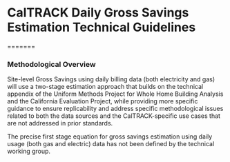 # CalTRACK Daily Gross Savings Estimation Technical Guidelines

=======

### Methodological Overview

Site-level Gross Savings using daily billing data (both electricity and gas) will use a two-stage estimation approach that builds on the technical appendix of the Uniform Methods Project for Whole Home Building Analysis and the California Evaluation Project, while providing more specific guidance to ensure replicability and address specific methodological issues related to both the data sources and the CalTRACK-specific use cases that are not addressed in prior standards.

The precise first stage equation for gross savings estimation using daily usage (both gas and electric) data has not been defined by the technical working group.
